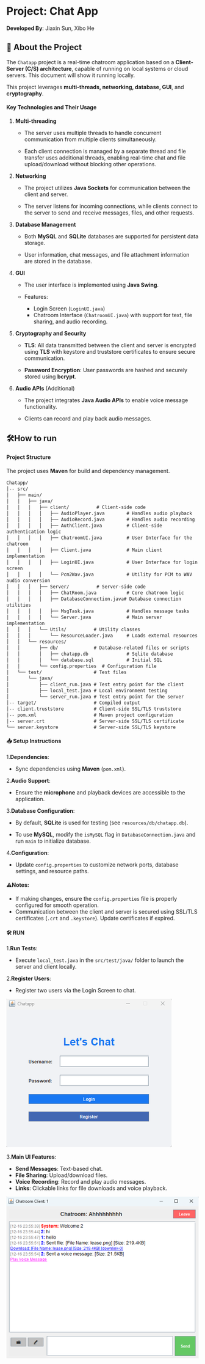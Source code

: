 # Project: Chat App 

 **Developed By**: Jiaxin Sun, Xibo He



## 📖 About the Project

The `Chatapp` project is a real-time chatroom application based on a **Client-Server (C/S) architecture**, capable of running on local systems or cloud servers. This document will show it running locally.

This project leverages **multi-threads,  networking, database, GUI**, and **cryptography**.

#### Key Technologies and Their Usage

1. **Multi-threading**

   - The server uses multiple threads to handle concurrent communication from multiple clients simultaneously.

   - Each client connection is managed by a separate thread and file transfer uses additional threads, enabling real-time chat and file upload/download without blocking other operations.

2. **Networking**

   - The project utilizes **Java Sockets** for communication between the client and server.

   - The server listens for incoming connections, while clients connect to the server to send and receive messages, files, and other requests.

3. **Database Management**
   - Both **MySQL** and **SQLite** databases are supported for persistent data storage.
   
   - User information, chat messages, and file attachment information are stored in the database.
   
4. **GUI**

   - The user interface is implemented using **Java Swing**.

   - Features:
     - Login Screen (`LoginUI.java`)
     - Chatroom Interface (`ChatroomUI.java`) with support for text, file sharing, and audio recording.

5. **Cryptography and Security**

   - **TLS**: All data transmitted between the client and server is encrypted using **TLS** with keystore and truststore certificates to ensure secure communication.

   - **Password Encryption**: User passwords are hashed and securely stored using **bcrypt**.

6. **Audio APIs** (Additional)

   - The project integrates **Java Audio APIs** to enable voice message functionality.

   - Clients can record and play back audio messages.



## 🛠️How to run

#### Project Structure

The project uses **Maven** for build and dependency management. 

```
Chatapp/
│-- src/
│   ├── main/                    
│   │   ├── java/                
│   │   │   ├── client/          # Client-side code
│   │   │   │   ├── AudioPlayer.java       	# Handles audio playback
│   │   │   │   ├── AudioRecord.java       	# Handles audio recording
│   │   │   │   ├── AuthClient.java        	# Client-side authentication logic
│   │   │   │   ├── ChatroomUI.java        	# User Interface for the chatroom
│   │   │   │   ├── Client.java            	# Main client implementation
│   │   │   │   ├── LoginUI.java           	# User Interface for login screen
│   │   │   │   └── Pcm2Wav.java           	# Utility for PCM to WAV audio conversion
│   │   │   ├── Server/          # Server-side code
│   │   │   │   ├── ChatRoom.java          	# Core chatroom logic
│   │   │   │   ├── DatabaseConnection.java# Database connection utilities
│   │   │   │   ├── MsgTask.java           	# Handles message tasks
│   │   │   │   └── Server.java            	# Main server implementation
│   │   │   └── Utils/          # Utility classes
│   │   │       └── ResourceLoader.java    	# Loads external resources
│   │   └── resources/         
│   │       ├── db/             # Database-related files or scripts
│   │       │   ├── chatapp.db          	# Sqlite database
│   │       │   └── database.sql    		# Initial SQL
│   │       └── config.properties  # Configuration file
│   └── test/                   # Test files
│       └── java/              
│           ├── client_run.java # Test entry point for the client
│           ├── local_test.java # Local environment testing
│           └── server_run.java # Test entry point for the server
│-- target/                     # Compiled output 
│-- client.truststore           # Client-side SSL/TLS truststore
│-- pom.xml                     # Maven project configuration
│-- server.crt                  # Server-side SSL/TLS certificate
└── server.keystore             # Server-side SSL/TLS keystore
```

#### 📥 Setup Instructions

1.**Dependencies**:

- Sync dependencies using **Maven** (`pom.xml`).

2.**Audio Support**:

- Ensure the **microphone** and playback devices are accessible to the application.

3.**Database Configuration**:

- By default, **SQLite** is used for testing (see `resources/db/chatapp.db`).

- To use **MySQL**, modify the `isMySQL` flag in `DatabaseConnection.java` and run `main` to initialize database.

4.**Configuration**:

- Update `config.properties` to customize network ports, database settings, and resource paths.

#### **⚠️**Notes:

- If making changes, ensure the `config.properties` file is properly configured for smooth operation.
- Communication between the client and server is secured using SSL/TLS certificates (`.crt` and `.keystore`). Update certificates if expired.

#### 🛠️ RUN

1.**Run Tests**:

- Execute `local_test.java` in the `src/test/java/` folder to launch the server and client locally.

2.**Register Users**:

- Register two users via the Login Screen to chat.

![image-20241216235340373](/img/image-20241216235340373.png)

3.**Main UI Features**:

- **Send Messages**: Text-based chat.
- **File Sharing**: Upload/download files.
- **Voice Recording**: Record and play audio messages.
- **Links**: Clickable links for file downloads and voice playback.

![image-20241216235619456](/img/image-20241216235619456.png)

